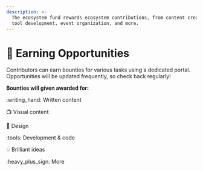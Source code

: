 ```yaml
---
description: >-
  The ecosystem fund rewards ecosystem contributions, from content creation to
  tool development, event organization, and more.
---
```


# 🤩 Earning Opportunities

Contributors can earn bounties for various tasks using a dedicated portal. Opportunities will be updated frequently, so check back regularly!

**Bounties will given awarded for:**

:writing\_hand: Written content

:tv: Visual content

:art: Design

:tools: Development & code

:bulb: Brilliant ideas

:heavy\_plus\_sign: More
